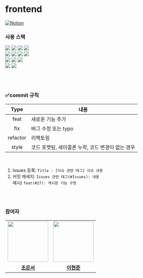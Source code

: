 # frontend

[![Notion](https://img.shields.io/badge/Notion-000000?style=for-the-badge&logo=Notion&logoColor=white)](https://clear-scallop-3be.notion.site/Connection-bee987c2643d4c72a62e626819cd880c)
<br/>

### 사용 스택

<div>
<img src="https://img.shields.io/badge/Next-000000?style=for-the-badge&logo=Next.js&logoColor=white">
<img src="https://img.shields.io/badge/TypeScript-3178C6?style=for-the-badge&logo=typescript&logoColor=white">
<img src="https://img.shields.io/badge/React-61DAFB?style=for-the-badge&logo=react&logoColor=black">
<img src="https://img.shields.io/badge/Storybook-FF4785?style=for-the-badge&logo=storybook&logoColor=white">
</div>
<div>
<img src="https://img.shields.io/badge/React Query-FF4154?style=for-the-badge&logo=reactquery&logoColor=white">
<img src="https://img.shields.io/badge/Recoil-3578E5?style=for-the-badge&logo=Recoil&logoColor=white">
<img src="https://img.shields.io/badge/Emotion-FF69B4?style=for-the-badge&logo=emotion&logoColor=white">
<img src="https://img.shields.io/badge/Jest-C21325?style=for-the-badge&logo=Jest&logoColor=white">
</div>
<div>
<img src="https://img.shields.io/badge/ESlint-4B32C3?style=for-the-badge&logo=eslint&logoColor=white">
<img src="https://img.shields.io/badge/Prettier-F7B93E?style=for-the-badge&logo=prettier&logoColor=white">
<img src="https://img.shields.io/badge/Docker-2496ED?style=for-the-badge&logo=docker&logoColor=white"/>

</div>
<div>
  <img src="https://img.shields.io/badge/github-181717?style=for-the-badge&logo=github&logoColor=white">
  <img src="https://img.shields.io/badge/git-F05032?style=for-the-badge&logo=git&logoColor=white">
</div>

<br/><br/>

### ✅commit 규칙

|   Type   | 내용                                              |
| :------: | ------------------------------------------------- |
|   feat   | 새로운 기능 추가                                  |
|   fix    | 버그 수정 또는 typo                               |
| refactor | 리팩토링                                          |
|  style   | 코드 포맷팅, 세미콜론 누락, 코드 변경이 없는 경우 |

<br />

1. Issues 등록: `Title : [이슈 관련 태그] 이슈 내용`
2. 커밋 메세지: `Issues 관련 태그(#Issues): 내용` <br/> 예시) `feat(#27): 게시판 기능 구현`

<br/><br/>

### 참여자

<table>
 <tr>    
    <td align="center"><a href="https://github.com/Eunseo-jo"><img src="https://avatars.githubusercontent.com/Eunseo-jo" width="130px;" alt=""></a></td>
    <td align="center"><a href="https://github.com/hyeonjun-L"><img src="https://avatars.githubusercontent.com/hyeonjun-L" width="130px;" alt=""></a></td>
  </tr>
  <tr>
      <td align="center"><a href="https://github.com/Eunseo-jo"><b>조은서</b></a></td>
     <td align="center"><a href="https://github.com/hyeonjun-L"><b>이현준</b></a></td>
  </tr>
</table>
